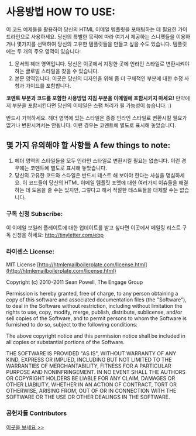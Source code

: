 # 사용방법 HOW TO USE:

이 코드 예제들을 활용하여 당신의 HTML 이메일 템플릿을 포매팅하는 데 필요한 가이드라인으로 사용하세요. 당신의 특별한 목적에 따라 여기서 제공하는 스니펫들을 이용하거나 몇가지를 선택하여 당신의 고유한 템플릿들을 만들고 싶을 수도 있습니다. 템플릿에는 두 개의 주요 영역이 있습니다:

1. 문서의 헤더 영역입니다. 당신은 이곳에서 지정한 곳에 인라인 스타일로 변환시켜야 하는 글로벌 스타일을 찾을 수 있습니다.
2. 본문 영역입니다. 이곳은 당신의 디자인을 위해 좀 더 구체적인 부분에 대한 수정 사항과 가이드를 포함합니다.

**코멘트 부분과 코드를 포함한 사용방법 지침 부분을 이메일에 포함시키지 마세요!** 만약에 저 부분을 포함시킨다면 당신의 이메일은 스팸 처리가 될 가능성이 높습니다. :)

반드시 기억하세요. 헤더 영역에 있는 스타일은 종종 인라인 스타일로 변환시킬 필요가 없거나 변환시켜서는 안됩니다. 이런 경우는 코멘트에 별도로 표시해 놓았습니다.


## 몇 가지 유의해야 할 사항들 A few things to note:    

1. 헤더 영역의 스타일들을 모두 인라인 스타일로 변환시킬 필요는 없습니다. 이런 경우에는 코멘트에 별도로 표시해 놓았습니다.
2. 당신의 고유한 코드와 스타일은 반드시 테스트 해 보아야 한다는 사실을 명심하세요. 이 코드들이 당신의 HTML 이메일 템플릿 포맷에 대한 여러가지 이슈들을 해결하는 데 도움을 줄 수는 있지만, 그렇다고 해서 적절한 테스트들을 대체할 수는 없습니다.


### 구독 신청 Subscribe:

이 이메일 보일러 플레이트에 대한 업데이트를 받고 싶다면 이곳에서 메일링 리스트 구독 신청을 하세요: http://tinyletter.com/ebp


### 라이센스 License:
MIT License
[http://htmlemailboilerplate.com/license.html](http://htmlemailboilerplate.com/license.html)

Copyright (c) 2010-2011 Sean Powell, The Engage Group

Permission is hereby granted, free of charge, to any person obtaining a copy of this software and associated documentation files (the "Software"), to deal in the Software without restriction, including without limitation the rights to use, copy, modify, merge, publish, distribute, sublicense, and/or sell copies of the Software, and to permit persons to whom the Software is furnished to do so, subject to the following conditions:

The above copyright notice and this permission notice shall be included in all copies or substantial portions of the Software.

THE SOFTWARE IS PROVIDED "AS IS", WITHOUT WARRANTY OF ANY KIND, EXPRESS OR IMPLIED, INCLUDING BUT NOT LIMITED TO THE WARRANTIES OF MERCHANTABILITY, FITNESS FOR A PARTICULAR PURPOSE AND NONINFRINGEMENT. IN NO EVENT SHALL THE AUTHORS OR COPYRIGHT HOLDERS BE LIABLE FOR ANY CLAIM, DAMAGES OR OTHER LIABILITY, WHETHER IN AN ACTION OF CONTRACT, TORT OR OTHERWISE, ARISING FROM, OUT OF OR IN CONNECTION WITH THE SOFTWARE OR THE USE OR OTHER DEALINGS IN THE SOFTWARE.


### 공헌자들 Contributors
[이곳을 보세요 >>](https://github.com/aliencube/Email-Boilerplate/blob/master/ko/contributors.txt)
